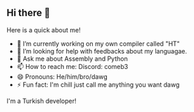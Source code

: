 ## Hi there 👋

Here is a quick about me!

- 🔭 I’m currently working on my own compiler called "HT"
- 🤔 I’m looking for help with feedbacks about my languagae.
- 💬 Ask me about Assembly and Python
- 📫 How to reach me: Discord: comeb3
- 😄 Pronouns: He/him/bro/dawg
- ⚡ Fun fact: I'm chill just call me anything you want dawg

I'm a Turkish developer!
